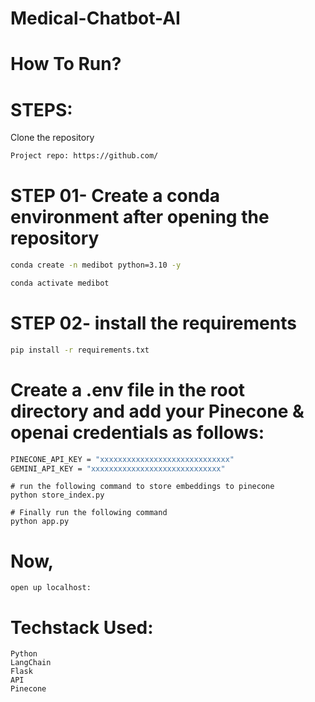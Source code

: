 # Medical-Chatbot-AI

# How To Run?
# STEPS:
Clone the repository

```bash
Project repo: https://github.com/
```

# STEP 01- Create a conda environment after opening the repository
```bash 
conda create -n medibot python=3.10 -y
```

```bash
conda activate medibot
```

# STEP 02- install the requirements
```bash 
pip install -r requirements.txt
```

# Create a .env file in the root directory and add your Pinecone & openai credentials as follows:
```bash 
PINECONE_API_KEY = "xxxxxxxxxxxxxxxxxxxxxxxxxxxxx"
GEMINI_API_KEY = "xxxxxxxxxxxxxxxxxxxxxxxxxxxxx"
```
```
# run the following command to store embeddings to pinecone
python store_index.py
```
```
# Finally run the following command
python app.py
```

# Now,
```
open up localhost:
```
# Techstack Used:
```
Python
LangChain
Flask
API
Pinecone 
```
